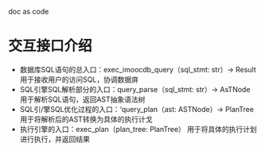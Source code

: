 doc as code

# 交互接口介绍

- 数据库SQL语句的总入口：exec_imoocdb_query（sql_stmt: str）-> Result 用于接收用户的访问SQL，协调数据庰
- SQL引擎SQL解析部分的入口：query_parse（sql_stmt: str）-> AsTNode 用于解析SQL语句，返回AST抽象语法树
- SQL引/擎SQL优化过程的入口：‘query_plan（ast: ASTNode）-> PlanTree 用于将解析后的AST转换为具体的执行计戈
- 执行引擎的入口：exec_plan（plan_tree: PlanTree） 用于将具体的执行计划进行执行，并返回结果
